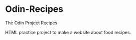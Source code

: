 # Odin-Recipes

The Odin Project Recipes

HTML practice project to make a website about food recipes.

